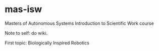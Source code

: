 mas-isw
=======

Masters of Autonomous Systems
Introduction to Scientific Work course

Note to self: do wiki.

First topic:
Biologically Inspired Robotics
